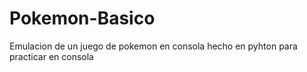 # Pokemon-Basico
Emulacion de un juego de pokemon en consola hecho en pyhton para practicar en consola
